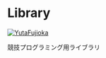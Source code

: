 # Library

[![YutaFujioka](https://img.shields.io/endpoint?url=https%3A%2F%2Fatcoder-badges.now.sh%2Fapi%2Fatcoder%2Fjson%2FYutaFujioka)](https://atcoder.jp/users/YutaFujioka)

競技プログラミング用ライブラリ
